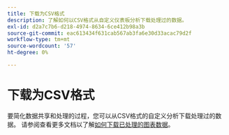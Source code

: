 ```yaml
---
title: 下载为CSV格式
description: 了解如何以CSV格式从自定义仪表板分析下载处理过的数据。
exl-id: d2a7c7b6-d218-4974-8634-6ce412b98a3b
source-git-commit: eac613434f631cab567ab3fa6e30d33acac79d2f
workflow-type: tm+mt
source-wordcount: '57'
ht-degree: 0%

---
```


# 下载为CSV格式

要简化数据共享和处理的过程，您可以从CSV格式的自定义分析下载处理过的数据。 请参阅查看更多文档以了解[如何下载已处理的图表数据](./view-more.md#download-csv)。
